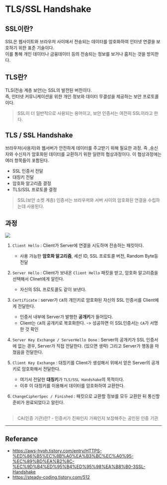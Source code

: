 # TLS/SSL Handshake

## SSL이란?
SSL은 웹사이트와 브라우저 사이에서 전송되는 데이터를 암호화하여 인터넷 연결을 보호하기 위한 표준 기술이다.</br>
이를 통해 개인 데이터나 금융데이터 등의 전송되는 정보를 보거나 훔치는 것을 방지한다. </br>



## TLS란?
TLS(전송 계층 보안)는 SSL의 발전된 버전이다. </br>
즉, 인터넷 커뮤니케이션을 위한 개인 정보와 데이터 무결성을 제공하는 보안 프로토콜이다. </br>

> SSL이 더 일반적으로 사용되는 용어이고, 보안 인증서는 여전히 SSL이라고 한다. 


## TLS / SSL Handshake
브라우저(사용자)와 웹서버가 안전하게 데이터를 주고받기 위해 필요한 과정. 즉 ,송신자와 수신자가 암호화된 데이터를 교환하기 위한 일련의 협상과정이다. 이 협상과정에는 여러 항목들이 포함된다. </br>
- SSL 인증서 전달
- 대칭키 전달
- 암호화 알고리즘 결정
- TLS/SSL 프로토콜 결정

> SSL(보안 소켓 계층) 인증서는 브라우저와 서버 사이의 암호화된 연결을 수립하는데 사용된다.</br>


## 과정

<img src = "https://user-images.githubusercontent.com/102718303/211181665-6906c3f3-aa1f-426e-a314-780a5a975b67.png">

1. `Client Hello` : Client가 Server에 연결을 시도하며 전송하는 패킷이다.
   - 사용 가능한 **암호화 알고리즘**, 세션 ID, SSL 프로토콜 버전, Random Byte등 전달 
 
2. `Server Hello` : Client가 보내온 `Client Hello` 패킷을 받고, 암호화 알고리즘을 선택해서 Clinet에게 알린다.
   - 자신의 SSL 프로토콜도 같이 보낸다. 
  
3. `Certificate` : server가 `CA`의 개인키로 암호화된 자신의 SSL 인증서를 Client에게 전달한다.
   - 인증서 내부에 Server가 발행한 **공개키**가 들어있다. 
   - Client는 `CA`의 공개키로 복호화한다. -> 성공하면 이 SSL인증서는 `CA`가 서명한 것 확인
   
4. `Server Key Exchange / ServerHello Done` : Server의 공개키가 SSL 인증서에 없는 경우, Server가 직접 전달한다. (있으면 생략) 그리고 Server가 행동을 마쳤음을 전달한다.

5. `Client Key Exchange` : 대칭키를 Client가 생성해서 위에서 얻은 Server의 공개키로 암호화해서 전달한다. 
   - 여기서 전달한 **대칭키**가 `TLS/SSL Handshake`의 목적이다.
   - 이후 이 대칭키를 이용해서 데이터를 암호화하여 교환한다.
  
6. `ChangeCipherSpec / Finished` : 패킷으로 교환할 정보를 모두 교환한 뒤 통신할 준비가 완료되었다고 알린다. </br></br>


> CA(인증 기관)란? - 인증서가 진짜인지 가짜인지 보장해주는 공인된 인증 기관 </br>


----
## Referance
- https://aws-hyoh.tistory.com/entry/HTTPS-%ED%86%B5%EC%8B%A0%EA%B3%BC%EC%A0%95-%EC%89%BD%EA%B2%8C-%EC%9D%B4%ED%95%B4%ED%95%98%EA%B8%B0-3SSL-Handshake
- https://steady-coding.tistory.com/512

